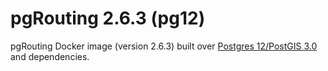 # pgRouting 2.6.3 (pg12)

pgRouting Docker image (version 2.6.3) built over [Postgres 12/PostGIS 3.0](https://hub.docker.com/r/postgis/postgis) and dependencies.

